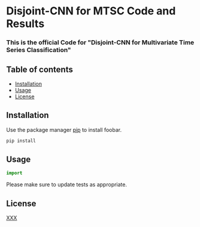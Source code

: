 # Disjoint-CNN for MTSC Code and Results
### This is the official Code for "Disjoint-CNN for Multivariate Time Series Classification"


## Table of contents
* [Installation](#Installation)
* [Usage](#Usage)
* [License](#License)

## Installation

Use the package manager [pip](https://pip.pypa.io/en/stable/) to install foobar.

```bash
pip install 
```

## Usage

```python
import 

```


Please make sure to update tests as appropriate.

## License
[XXX](https://)
